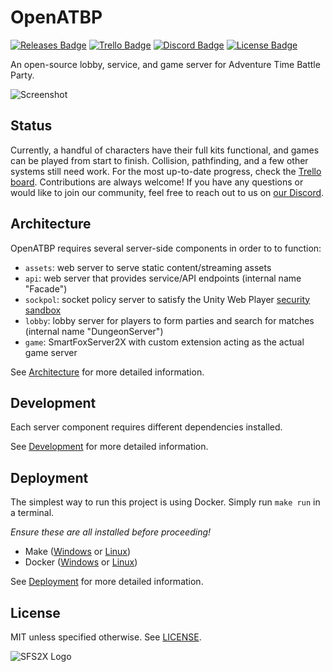 # OpenATBP

[![Releases Badge](https://img.shields.io/github/v/release/OpenATBP/OpenATBP?include_prereleases)](https://github.com/OpenATBP/OpenATBP/releases)
[![Trello Badge](https://img.shields.io/badge/trello-progress_tracking-0052CC?logo=trello)](https://trello.com/b/DcrsFKB1/openatbp)
[![Discord Badge](https://img.shields.io/discord/929861280456671324?color=687DC5&logo=discord)](https://discord.gg/AwmCCuAdT4)
[![License Badge](https://img.shields.io/github/license/OpenATBP/OpenATBP)](https://github.com/OpenATBP/OpenATBP/blob/master/LICENSE.md)

An open-source lobby, service, and game server for Adventure Time Battle Party.

![Screenshot](docs/screenshot2.png)

## Status

Currently, a handful of characters have their full kits functional, and games can be played from start to finish. Collision, pathfinding, and a few other systems still need work. For the most up-to-date progress, check the [Trello board](https://trello.com/b/DcrsFKB1/openatbp). Contributions are always welcome!
If you have any questions or would like to join our community, feel free to reach out to us on [our Discord](https://discord.gg/AwmCCuAdT4).

## Architecture

OpenATBP requires several server-side components in order to to function:
* `assets`: web server to serve static content/streaming assets
* `api`: web server that provides service/API endpoints (internal name "Facade")
* `sockpol`: socket policy server to satisfy the Unity Web Player [security sandbox](https://docs.unity3d.com/351/Documentation/Manual/SecuritySandbox.html)
* `lobby`: lobby server for players to form parties and search for matches (internal name "DungeonServer")
* `game`: SmartFoxServer2X with custom extension acting as the actual game server

See [Architecture](docs/architecture.md) for more detailed information.

## Development

Each server component requires different dependencies installed.

See [Development](docs/development.md) for more detailed information.

## Deployment

The simplest way to run this project is using Docker. Simply run `make run` in a terminal.

*Ensure these are all installed before proceeding!*
* Make ([Windows](https://gnuwin32.sourceforge.net/packages/make.htm) or [Linux](https://www.digitalocean.com/community/tutorials/how-to-use-makefiles-to-automate-repetitive-tasks-on-an-ubuntu-vps#installing-make))
* Docker ([Windows](https://docs.docker.com/desktop/install/windows-install/) or [Linux](https://www.digitalocean.com/community/tutorials/how-to-install-and-use-docker-on-ubuntu-20-04#step-1-installing-docker))

See [Deployment](docs/deployment.md) for more detailed information.

## License

MIT unless specified otherwise. See [LICENSE](LICENSE.md).

![SFS2X Logo](docs/sfs2xlogo.png)
